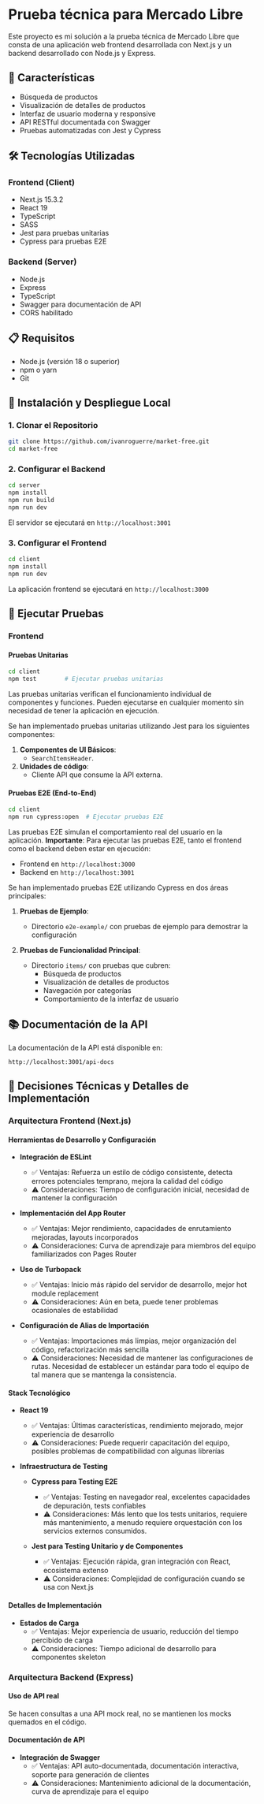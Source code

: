 # Prueba técnica para Mercado Libre

Este proyecto es mi solución a la prueba técnica de Mercado Libre que consta de una aplicación web frontend desarrollada con Next.js y un backend desarrollado con Node.js y Express.

## 🚀 Características

- Búsqueda de productos
- Visualización de detalles de productos
- Interfaz de usuario moderna y responsive
- API RESTful documentada con Swagger
- Pruebas automatizadas con Jest y Cypress

## 🛠️ Tecnologías Utilizadas

### Frontend (Client)
- Next.js 15.3.2
- React 19
- TypeScript
- SASS
- Jest para pruebas unitarias
- Cypress para pruebas E2E

### Backend (Server)
- Node.js
- Express
- TypeScript
- Swagger para documentación de API
- CORS habilitado

## 📋 Requisitos

- Node.js (versión 18 o superior)
- npm o yarn
- Git

## 🔧 Instalación y Despliegue Local

### 1. Clonar el Repositorio
```bash
git clone https://github.com/ivanroguerre/market-free.git
cd market-free
```

### 2. Configurar el Backend
```bash
cd server
npm install
npm run build
npm run dev
```
El servidor se ejecutará en `http://localhost:3001`

### 3. Configurar el Frontend
```bash
cd client
npm install
npm run dev
```
La aplicación frontend se ejecutará en `http://localhost:3000`

## 🧪 Ejecutar Pruebas

### Frontend

#### Pruebas Unitarias
```bash
cd client
npm test        # Ejecutar pruebas unitarias
```
Las pruebas unitarias verifican el funcionamiento individual de componentes y funciones. Pueden ejecutarse en cualquier momento sin necesidad de tener la aplicación en ejecución.

Se han implementado pruebas unitarias utilizando Jest para los siguientes componentes:

1. **Componentes de UI Básicos**:
   - `SearchItemsHeader`.
2. **Unidades de código**:
   - Cliente API que consume la API externa.

#### Pruebas E2E (End-to-End)
```bash
cd client
npm run cypress:open  # Ejecutar pruebas E2E
```
Las pruebas E2E simulan el comportamiento real del usuario en la aplicación. **Importante**: Para ejecutar las pruebas E2E, tanto el frontend como el backend deben estar en ejecución:
- Frontend en `http://localhost:3000`
- Backend en `http://localhost:3001`

Se han implementado pruebas E2E utilizando Cypress en dos áreas principales:

1. **Pruebas de Ejemplo**:
   - Directorio `e2e-example/` con pruebas de ejemplo para demostrar la configuración

2. **Pruebas de Funcionalidad Principal**:
   - Directorio `items/` con pruebas que cubren:
     - Búsqueda de productos
     - Visualización de detalles de productos
     - Navegación por categorías
     - Comportamiento de la interfaz de usuario

## 📚 Documentación de la API

La documentación de la API está disponible en:
```
http://localhost:3001/api-docs
```

## 🎯 Decisiones Técnicas y Detalles de Implementación

### Arquitectura Frontend (Next.js)

#### Herramientas de Desarrollo y Configuración
- **Integración de ESLint**
  - ✅ Ventajas: Refuerza un estilo de código consistente, detecta errores potenciales temprano, mejora la calidad del código
  - ⚠️ Consideraciones: Tiempo de configuración inicial, necesidad de mantener la configuración

- **Implementación del App Router**
  - ✅ Ventajas: Mejor rendimiento, capacidades de enrutamiento mejoradas, layouts incorporados
  - ⚠️ Consideraciones: Curva de aprendizaje para miembros del equipo familiarizados con Pages Router

- **Uso de Turbopack**
  - ✅ Ventajas: Inicio más rápido del servidor de desarrollo, mejor hot module replacement
  - ⚠️ Consideraciones: Aún en beta, puede tener problemas ocasionales de estabilidad

- **Configuración de Alias de Importación**
  - ✅ Ventajas: Importaciones más limpias, mejor organización del código, refactorización más sencilla
  - ⚠️ Consideraciones: Necesidad de mantener las configuraciones de rutas. Necesidad de establecer un
  estándar para todo el equipo de tal manera que se mantenga la consistencia.

#### Stack Tecnológico
- **React 19**
  - ✅ Ventajas: Últimas características, rendimiento mejorado, mejor experiencia de desarrollo
  - ⚠️ Consideraciones: Puede requerir capacitación del equipo, posibles problemas de compatibilidad con algunas librerías

- **Infraestructura de Testing**
  - **Cypress para Testing E2E**
    - ✅ Ventajas: Testing en navegador real, excelentes capacidades de depuración, tests confiables
    - ⚠️ Consideraciones: Más lento que los tests unitarios, requiere más mantenimiento, a menudo requiere orquestación con los servicios externos consumidos.
  
  - **Jest para Testing Unitario y de Componentes**
    - ✅ Ventajas: Ejecución rápida, gran integración con React, ecosistema extenso
    - ⚠️ Consideraciones: Complejidad de configuración cuando se usa con Next.js

#### Detalles de Implementación

- **Estados de Carga**
  - ✅ Ventajas: Mejor experiencia de usuario, reducción del tiempo percibido de carga
  - ⚠️ Consideraciones: Tiempo adicional de desarrollo para componentes skeleton

### Arquitectura Backend (Express)

#### Uso de API real
Se hacen consultas a una API mock real, no se mantienen los mocks quemados en el código.

#### Documentación de API
- **Integración de Swagger**
  - ✅ Ventajas: API auto-documentada, documentación interactiva, soporte para generación de clientes
  - ⚠️ Consideraciones: Mantenimiento adicional de la documentación, curva de aprendizaje para el equipo